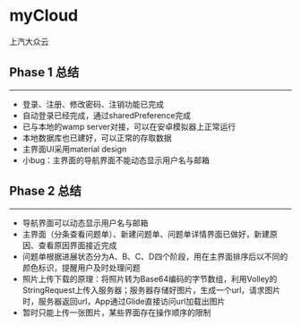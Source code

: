 # myCloud
上汽大众云
## Phase 1 总结
---
+ 登录、注册、修改密码、注销功能已完成
+ 自动登录已经完成，通过sharedPreference完成
+ 已与本地的wamp server对接，可以在安卓模拟器上正常运行
+ 本地数据库也已建好，可以正常的存取数据
+ 主界面UI采用material design
+ 小bug：主界面的导航界面不能动态显示用户名与邮箱


## Phase 2 总结

---

+ 导航界面可以动态显示用户名与邮箱
+ 主界面（分条查看问题单）、新建问题单、问题单详情界面已做好，新建原因、查看原因界面接近完成
+ 问题单根据进展状态分为A、B、C、D四个阶段，用在主界面排序后以不同的颜色标识，提醒用户及时处理问题
+ 照片上传下载的原理：将照片转为Base64编码的字节数组，利用Volley的StringRequest上传入服务器；服务器存储好图片，生成一个url，请求图片时，服务器返回url，App通过Glide直接访问url加载出图片
+ 暂时只能上传一张图片，某些界面存在操作顺序的限制




